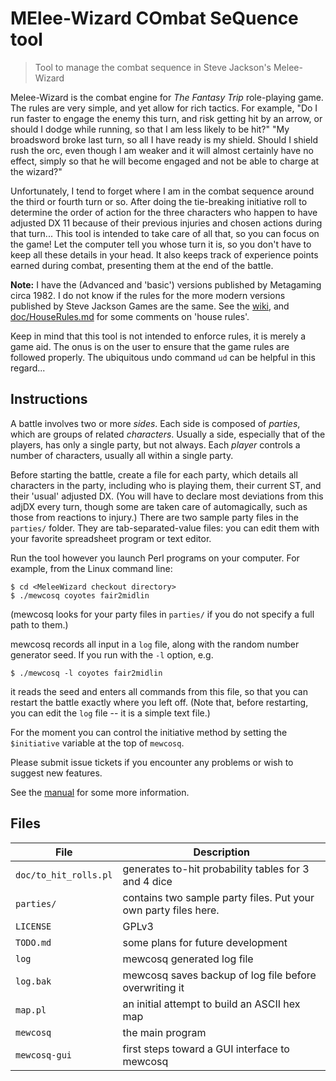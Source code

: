 # MElee-Wizard COmbat SeQuence tool
> Tool to manage the combat sequence in Steve Jackson's Melee-Wizard

Melee-Wizard is the combat engine for *The Fantasy Trip* role-playing game.
The rules are very simple, and yet allow for rich tactics.  For example,
"Do I run faster
to engage the enemy this turn, and risk getting hit by an arrow, or should I
dodge while running, so that I am less likely to be hit?"
"My broadsword broke
last turn, so all I have ready is my shield.  Should I shield
rush the orc, even though I am weaker and it will almost certainly have no
effect, simply so that he will become engaged and not be able to charge at
the wizard?"

Unfortunately, I tend to forget where I am in the combat sequence around the
third or fourth turn or so.  After doing the tie-breaking initiative roll to
determine the order of action for the three characters who happen to have
adjusted DX 11 because of their previous injuries and chosen actions during
that turn...  This tool is intended to take care of all that, so you can
focus on the game!  Let the computer tell you whose turn it is, so you don't
have to keep all these details in your head.
It also keeps track of experience points earned during combat, presenting
them at the end of the battle.

**Note:** I have the (Advanced and 'basic') versions published by Metagaming circa 1982.  I
  do not know if the rules for the more modern versions published by Steve
  Jackson Games are the same.  See the
  [wiki](https://github.com/d-rideout/MeleeWizard/wiki "repository wiki"),
  and [doc/HouseRules.md](doc/HouseRules.md "House Rules documentation") for some comments on 'house rules'.

Keep in mind that this tool is not intended to enforce rules, it is merely a
game aid.  The onus is on the user to ensure that the game rules are followed
properly.  The ubiquitous undo command `ud` can be helpful in this regard...

## Instructions

A battle involves two or more *sides*.  Each side is composed of *parties*,
which are groups of related *characters*.  Usually a side, especially that of
the players, has only a single party, but not always.  Each *player* controls
a number of characters, usually all within a single party.

Before starting the battle, create a file for each party, which details all
characters in the party, including who is playing them, their current ST, and
their 'usual' adjusted DX.  (You will have to declare most deviations from this
adjDX every turn, though some are taken care of automagically, such as those
from reactions to injury.)
There are two sample party files in the `parties/` folder.
They are tab-separated-value files: you can edit them with your favorite
spreadsheet program or text editor.

Run the tool however you launch Perl programs on your computer.  For
example, from the Linux command line:
```
$ cd <MeleeWizard checkout directory>
$ ./mewcosq coyotes fair2midlin
```
(mewcosq looks for your party files in `parties/` if you do not specify a
full path to them.)

mewcosq records all input in a `log` file, along with the random number generator
seed.  If you run with the `-l` option, e.g.
```
$ ./mewcosq -l coyotes fair2midlin
```
it reads the seed and enters all commands from this file, so that you can
restart the battle exactly where you left off.  (Note that, before
restarting, you can edit the `log` file -- it is a simple text file.)

For the moment you can control the initiative method by setting the
`$initiative` variable at the top of `mewcosq`.

Please submit issue tickets if you encounter any problems or wish to suggest
new features.

See the [manual](doc/manual.md) for some more information.

## Files

<!-- trying to get it to underline column headers below -->
__File__ | __Description__
---- | -----------
`doc/to_hit_rolls.pl` | generates to-hit probability tables for 3 and 4 dice
`parties/` | contains two sample party files.  Put your own party files here.
`LICENSE` | GPLv3
`TODO.md` | some plans for future development
`log`	  | mewcosq generated log file
`log.bak` | mewcosq saves backup of log file before overwriting it
`map.pl`  | an initial attempt to build an ASCII hex map
`mewcosq` | the main program
`mewcosq-gui` | first steps toward a GUI interface to mewcosq
